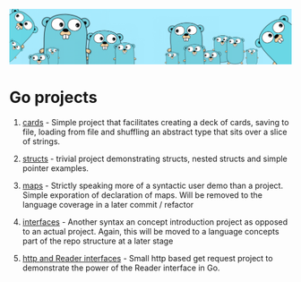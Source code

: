 ![](https://github.com/irisida/golang/blob/master/src/assets/freegopher.png)

# Go projects

1. [cards](/01_cards) - Simple project that facilitates creating a deck of cards, saving to file, loading from file and shuffling an abstract type that sits over a slice of strings.

2. [structs](/02_structs) - trivial project demonstrating structs, nested structs and simple pointer examples.

3. [maps](/03_maps) - Strictly speaking more of a syntactic user demo than a project. Simple exporation of declaration of maps. Will be removed to the language coverage in a later commit / refactor

4. [interfaces](/04_interfaces) - Another syntax an concept introduction project as opposed to an actual project. Again, this will be moved to a language concepts part of the repo structure at a later stage

5. [http and Reader interfaces](/05_http_interfaces) - Small http based get request project to demonstrate the power of the Reader interface in Go.
